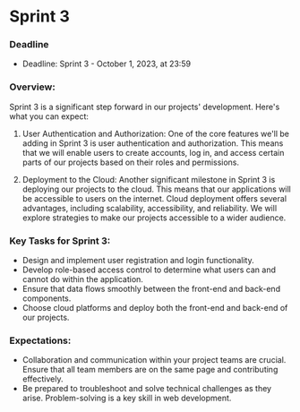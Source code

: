 # Sprint 3

### Deadline

- Deadline: Sprint 3 - October 1, 2023, at 23:59

### Overview:

Sprint 3 is a significant step forward in our projects' development.  Here's what you can expect:

1. User Authentication and Authorization: One of the core features we'll be adding in Sprint 3 is user authentication and authorization. This means that we will enable users to create accounts, log in, and access certain parts of our projects based on their roles and permissions. 

2. Deployment to the Cloud: Another significant milestone in Sprint 3 is deploying our projects to the cloud. This means that our applications will be accessible to users on the internet. Cloud deployment offers several advantages, including scalability, accessibility, and reliability. We will explore strategies to make our projects accessible to a wider audience.

### Key Tasks for Sprint 3:

- Design and implement user registration and login functionality.
- Develop role-based access control to determine what users can and cannot do within the application.
- Ensure that data flows smoothly between the front-end and back-end components.
- Choose cloud platforms and deploy both the front-end and back-end of our projects.
 
### Expectations:

- Collaboration and communication within your project teams are crucial. Ensure that all team members are on the same page and contributing effectively.
- Be prepared to troubleshoot and solve technical challenges as they arise. Problem-solving is a key skill in web development.

